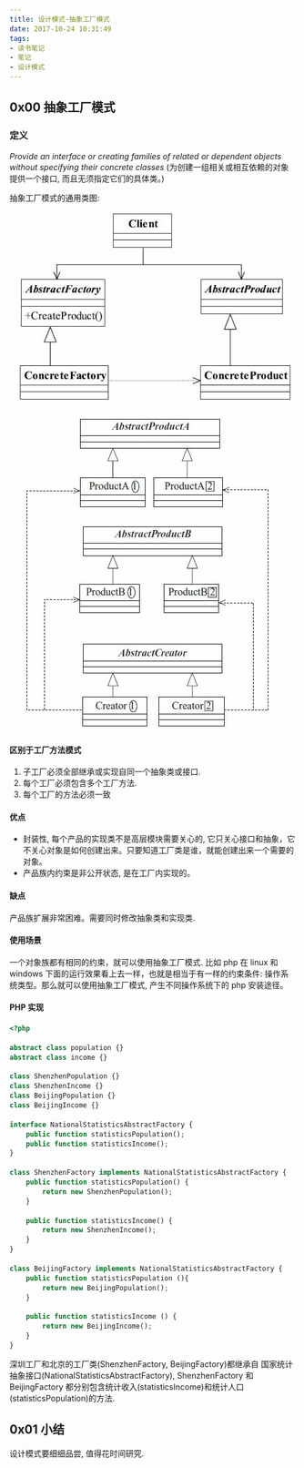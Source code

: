 ```yaml
---
title: 设计模式-抽象工厂模式
date: 2017-10-24 10:31:49
tags:
- 读书笔记
- 笔记
- 设计模式
---
```



##  0x00 抽象工厂模式

### 定义
 *Provide an interface or creating families of related or dependent objects without specifying their concrete classes* 
 (为创建一组相关或相互依赖的对象提供一个接口, 而且无须指定它们的具体类。)

 抽象工厂模式的通用类图:
![](../photos/abstract-factory.png)
![](../photos/abstract-factory-source.png)

<!--more-->
#### 区别于工厂方法模式

1. 子工厂必须全部继承或实现自同一个抽象类或接口. 
2. 每个工厂必须包含多个工厂方法. 
3. 每个工厂的方法必须一致

#### 优点
+ 封装性, 每个产品的实现类不是高层模块需要关心的, 它只关心接口和抽象，它不关心对象是如何创建出来。只要知道工厂类是谁，就能创建出来一个需要的对象。
+ 产品族内约束是非公开状态, 是在工厂内实现的。

#### 缺点
产品族扩展非常困难。需要同时修改抽象类和实现类.

#### 使用场景
一个对象族都有相同的约束，就可以使用抽象工厂模式. 比如 php 在 linux 和 windows 下面的运行效果看上去一样，也就是相当于有一样的约束条件: 操作系统类型。那么就可以使用抽象工厂模式, 产生不同操作系统下的 php 安装途径。

#### PHP 实现

```php
<?php

abstract class population {}
abstract class income {}

class ShenzhenPopulation {}
class ShenzhenIncome {}
class BeijingPopulation {}
class BeijingIncome {}

interface NationalStatisticsAbstractFactory {
    public function statisticsPopulation();
    public function statisticsIncome();
}

class ShenzhenFactory implements NationalStatisticsAbstractFactory {
    public function statisticsPopulation() {
        return new ShenzhenPopulation();
    }

    public function statisticsIncome() {
        return new ShenzhenIncome();
    }
}

class BeijingFactory implements NationalStatisticsAbstractFactory {
    public function statisticsPopulation (){
        return new BeijingPopulation();
    }

    public function statisticsIncome () {
        return new BeijingIncome();
    }
}
```
深圳工厂和北京的工厂类(ShenzhenFactory, BeijingFactory)都继承自 国家统计抽象接口(NationalStatisticsAbstractFactory), ShenzhenFactory 和 BeijingFactory 都分别包含统计收入(statisticsIncome)和统计人口(statisticsPopulation)的方法.

## 0x01 小结
设计模式要细细品尝, 值得花时间研究.

<!--more-->
